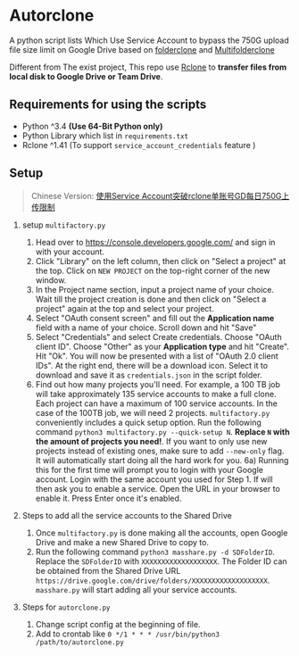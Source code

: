 # Autorclone 

A python script lists Which Use Service Account to bypass the 750G upload file size limit on Google Drive
based on [folderclone](https://github.com/Spazzlo/folderclone) and [Multifolderclone](https://github.com/SameerkumarP/Multifolderclone)

Different from The exist project, This repo use [Rclone](https://rclone.org) to **transfer files from local disk 
to Google Drive or Team Drive**.

## Requirements for using the scripts

* Python ^3.4 **(Use 64-Bit Python only)**
* Python Library which list in `requirements.txt`
* Rclone ^1.41 (To support `service_account_credentials` feature )

## Setup

> Chinese Version: [使用Service Account突破rclone单账号GD每日750G上传限制](blog.rhilip.info/archives/1135/)

1. setup `multifactory.py`
    1) Head over to <https://console.developers.google.com/> and sign in with your account.
    2) Click "Library" on the left column, then click on "Select a project" at the top. Click on `NEW PROJECT` on the top-right corner of the new window.
    3) In the Project name section, input a project name of your choice. Wait till the project creation is done and then click on "Select a project" again at the top and select your project.
    4) Select "OAuth consent screen" and fill out the **Application name** field with a name of your choice. Scroll down and hit "Save"
    5) Select "Credentials"  and select Create credentials. Choose "OAuth client ID". Choose "Other" as your **Application type** and hit "Create". Hit "Ok". You will now be presented with a list of "OAuth 2.0 client IDs". At the right end, there will be a download icon. Select it to download and save it as `credentials.json` in the script folder.
    6) Find out how many projects you'll need. For example, a 100 TB job will take approximately 135 service accounts to make a full clone. Each project can have a maximum of 100 service accounts. In the case of the 100TB job, we will need 2 projects. `multifactory.py` conveniently includes a quick setup option. Run the following command `python3 multifactory.py --quick-setup N`. **Replace `N` with the amount of projects you need!**. If you want to only use new projects instead of existing ones, make sure to add `--new-only` flag. It will automatically start doing all the hard work for you.
    6a) Running this for the first time will prompt you to login with your Google account. Login with the same account you used for Step 1. If will then ask you to enable a service. Open the URL in your browser to enable it. Press Enter once it's enabled.

2. Steps to add all the service accounts to the Shared Drive
    1) Once `multifactory.py` is done making all the accounts, open Google Drive and make a new Shared Drive to copy to.
    2) Run the following command `python3 masshare.py -d SDFolderID`. Replace the `SDFolderID` with `XXXXXXXXXXXXXXXXXXX`. The Folder ID can be obtained from the Shared Drive URL `https://drive.google.com/drive/folders/XXXXXXXXXXXXXXXXXXX`. `masshare.py` will start adding all your service accounts.

3. Steps for `autorclone.py`
    1) Change script config at the beginning of file.
    2) Add to crontab like `0 */1 * * * /usr/bin/python3 /path/to/autorclone.py`
